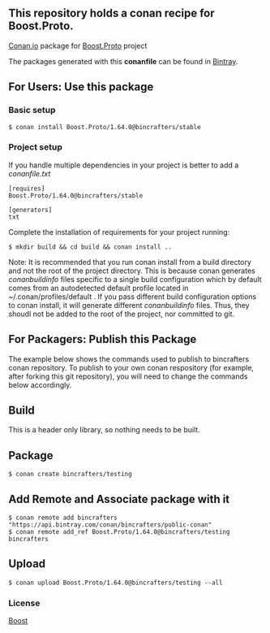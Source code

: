 ## This repository holds a conan recipe for Boost.Proto.

[Conan.io](https://conan.io) package for [Boost.Proto](https://github.com/Boostorg/Proto) project

The packages generated with this **conanfile** can be found in [Bintray](https://bintray.com/bincrafters/public-conan/Boost.Proto%3Abincrafters).

## For Users: Use this package

### Basic setup

    $ conan install Boost.Proto/1.64.0@bincrafters/stable

### Project setup

If you handle multiple dependencies in your project is better to add a *conanfile.txt*

    [requires]
    Boost.Proto/1.64.0@bincrafters/stable

    [generators]
    txt

Complete the installation of requirements for your project running:</small></span>

    $ mkdir build && cd build && conan install ..
	
Note: It is recommended that you run conan install from a build directory and not the root of the project directory.  This is because conan generates *conanbuildinfo* files specific to a single build configuration which by default comes from an autodetected default profile located in ~/.conan/profiles/default .  If you pass different build configuration options to conan install, it will generate different *conanbuildinfo* files.  Thus, they shoudl not be added to the root of the project, nor committed to git. 

## For Packagers: Publish this Package

The example below shows the commands used to publish to bincrafters conan repository. To publish to your own conan respository (for example, after forking this git repository), you will need to change the commands below accordingly. 

## Build  

This is a header only library, so nothing needs to be built.

## Package 

    $ conan create bincrafters/testing
	
## Add Remote and Associate package with it

	$ conan remote add bincrafters "https://api.bintray.com/conan/bincrafters/public-conan"
	$ conan remote add_ref Boost.Proto/1.64.0@bincrafters/testing bincrafters

## Upload

    $ conan upload Boost.Proto/1.64.0@bincrafters/testing --all

### License
[Boost](LICENSE)
